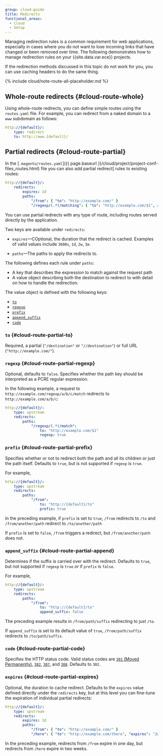 ```yaml
---
group: cloud-guide
title: Redirects
functional_areas:
  - Cloud
  - Setup
---
```


Managing redirection rules is a common requirement for web applications, especially in cases where you do not want to lose incoming links that have changed or been removed over time. The following demonstrates how to manage redirection rules on your {{site.data.var.ece}} projects.

If the redirection methods discussed in this topic do not work for you, you can use caching headers to do the same thing.

{% include cloud/note-route-all-placeholder.md %}

## Whole-route redirects {#cloud-route-whole}

Using whole-route redirects, you can define simple routes using the `routes.yaml` file. For example, you can redirect from a naked domain to a `www` subdomain as follows:

```yaml
http://{default}/:
    type: redirect
    to: http://www.{default}/
```

## Partial redirects {#cloud-route-partial}

In the [`.magento/routes.yaml`]({{ page.baseurl }}/cloud/project/project-conf-files_routes.html) file you can also add partial redirect] rules
to existing routes:

```yaml
http://{default}/:
    redirects:
        expires: 1d
        paths:
            "/from": { "to": "http://example.com/" }
            "/regexp/(.*)/matching": { "to": "http://example.com/$1", regexp: true }
```

You can use partial redirects with any type of route, including routes served directly by the application.

Two keys are available under `redirects`:

- `expires`—COptional, the duration that the redirect is cached.
    Examples of valid values include `3600s`, `1d`, `2w`, `3m`.

- `paths`—The paths to apply the redirects to.

The following defines each rule under `paths`:

- A key that describes the expression to match against the request path
- A value object describing both the destination to redirect to with detail on how to handle the redirection.

The value object is defined with the following keys:

- [`to`](#cloud-route-partial-to)
- [`regexp`](#cloud-route-partial-regexp)
- [`prefix`](#cloud-route-partial-prefix)
- [`append_suffix`](#cloud-route-partial-append)
- [`code`](#cloud-route-partial-code)

### `to` {#cloud-route-partial-to}

Required, a partial (`"/destination"` or `"//destination"`) or full URL (`"http://example.com/"`).

### `regexp` {#cloud-route-partial-regexp}

Optional, defaults to `false`. Specifies whether the path key should be interpreted as a PCRE regular expression.

In the following example, a request to `http://example.com/regexp/a/b/c/match` redirects to `http://example.com/a/b/c`:

```yaml
http://{default}/:
    type: upstream
    redirects:
        paths:
            "/regexp/(.*)/match":
                to: "http://example.com/$1"
                regexp: true
```

### `prefix` {#cloud-route-partial-prefix}
Specifies whether or not to redirect both the path and all its children or just the path itself. Defaults to `true`, but is not supported if `regexp` is `true`.

For example,

```yaml
http://{default}/:
    type: upstream
    redirects:
        paths:
            "/from":
                to: "http://{default}/to"
                prefix: true
```

In the preceding example, if `prefix` is set to `true`, `/from` redirects to `/to` and `/from/another/path` redirect to `/to/another/path`

If `prefix` is set to `false`, `/from` triggers a redirect, but `/from/another/path` does not.

### `append_suffix` {#cloud-route-partial-append}
Determines if the suffix is carried over with the redirect. Defaults to `true`, but not supported if `regexp` is `true` *or* if `prefix` is `false`.

For example,

```yaml
http://{default}/:
    type: upstream
    redirects:
        paths:
            "/from":
                to: "http://{default}/to"
                append_suffix: false
```

The preceding example results in `/from/path/suffix` redirecting to just `/to`.

If `append_suffix` is set to its default value of `true`, `/from/path/suffix` redirects to `/to/path/suffix`.

### `code` {#cloud-route-partial-code}

Specifies the HTTP status code. Valid status codes are [`301` (Moved Permanently)](https://www.w3.org/Protocols/rfc2616/rfc2616-sec10.html#sec10.3.2), [`302`](https://www.w3.org/Protocols/rfc2616/rfc2616-sec10.html#sec10.3.3), [`307`](https://www.w3.org/Protocols/rfc2616/rfc2616-sec10.html#sec10.3.8), and [`308`](https://tools.ietf.org/html/rfc7238). Defaults to `302`.

### `expires` {#cloud-route-partial-expires}

Optional, the duration to cache redirect. Defaults to the `expires` value defined directly under the `redirects` key, but at this level you can fine-tune the expiration of individual partial redirects:

```yaml
http://{default}/:
    type: upstream
    redirects:
        expires: 1d
        paths:
            "/from": { "to": "http://example.com/" }
            "/here": { "to": "http://example.com/there", "expires": "2w" }
```

In the preceding example, redirects from `/from` expire in one day, but redirects from `/here` expire in two weeks.
